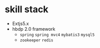 # skill stack
* Extjs5.x 
* hbdp 2.0 framework
    * `spring` `spring mvc4` `mybatis3` `mysql5`
    * `zookeeper` `redis` 